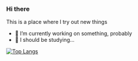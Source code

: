 ### Hi there <a href="https://boonjo.github.io/"><img src="https://media.giphy.com/media/hvRJCLFzcasrR4ia7z/giphy.gif" width="10px"></a>
This is a place where I try out new things

- 🔭 I’m currently working on something, probably
- 🌱 I should be studying...



[![Top Langs](https://github-readme-stats.vercel.app/api/top-langs/?username=boonjo)](https://github.com/anuraghazra/github-readme-stats)
